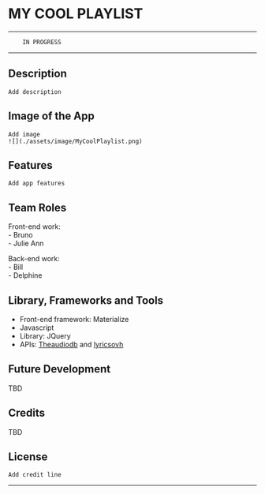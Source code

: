 # MY COOL PLAYLIST
--- 
        IN PROGRESS
---

## Description 
```
Add description
```

## Image of the App

```
Add image
![](./assets/image/MyCoolPlaylist.png)
```
  

## Features

```
Add app features
```

## Team Roles

Front-end work:  
    - Bruno  
    - Julie Ann  

Back-end work:   
    - Bill  
    - Delphine  


## Library, Frameworks and Tools

 - Front-end framework: Materialize
 - Javascript 
 - Library: JQuery
 - APIs: [Theaudiodb] and [lyricsovh]  

## Future Development

TBD

## Credits
 
TBD

## License

```
Add credit line
```

---
[link]: https://sossw1.github.io/Playlist-Creator
[Theaudiodb]: https://www.theaudiodb.com/api_guide.php
[lyricsovh]: https://lyricsovh.docs.apiary.io/#
